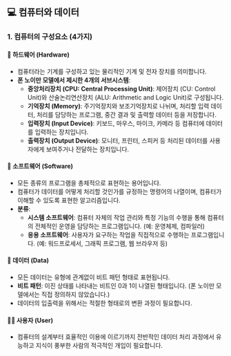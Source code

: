 ## 💻 컴퓨터와 데이터

### 1. 컴퓨터의 구성요소 (4가지)

#### 💽 하드웨어 (Hardware)
*   컴퓨터라는 기계를 구성하고 있는 물리적인 기계 및 전자 장치를 의미합니다.
*   **폰 노이만 모델에서 제시한 4개의 서브시스템**:
    *   **중앙처리장치 (CPU: Central Processing Unit)**: 제어장치 (CU: Control Unit)와 산술논리연산장치 (ALU: Arithmetic and Logic Unit)로 구성됩니다.
    *   **기억장치 (Memory)**: 주기억장치와 보조기억장치로 나뉘며, 처리할 입력 데이터, 처리를 담당하는 프로그램, 중간 결과 및 출력할 데이터 등을 저장합니다.
    *   **입력장치 (Input Device)**: 키보드, 마우스, 마이크, 카메라 등 컴퓨터에 데이터를 입력하는 장치입니다.
    *   **출력장치 (Output Device)**: 모니터, 프린터, 스피커 등 처리된 데이터를 사용자에게 보여주거나 전달하는 장치입니다.

#### 📝 소프트웨어 (Software)
*   모든 종류의 프로그램을 총체적으로 표현하는 용어입니다.
*   컴퓨터가 데이터를 어떻게 처리할 것인가를 규정하는 명령어의 나열이며, 컴퓨터가 이해할 수 있도록 표현한 알고리즘입니다.
*   **분류**:
    *   **시스템 소프트웨어**: 컴퓨터 자체의 작업 관리와 특정 기능의 수행을 통해 컴퓨터의 전체적인 운영을 담당하는 프로그램입니다. (예: 운영체제, 컴파일러)
    *   **응용 소프트웨어**: 사용자가 요구하는 작업을 직접적으로 수행하는 프로그램입니다. (예: 워드프로세서, 그래픽 프로그램, 웹 브라우저 등)

#### 🔢 데이터 (Data)
*   모든 데이터는 유형에 관계없이 비트 패턴 형태로 표현됩니다.
*   **비트 패턴**: 이진 상태를 나타내는 비트인 0과 1이 나열된 형태입니다. (폰 노이만 모델에서는 직접 정의하지 않았습니다.)
*   데이터의 입출력을 위해서는 적절한 형태로의 변환 과정이 필요합니다.

#### 🧑‍💻 사용자 (User)
*   컴퓨터의 설계부터 효율적인 이용에 이르기까지 전반적인 데이터 처리 과정에서 유능하고 지식이 풍부한 사람의 적극적인 개입이 필요합니다.